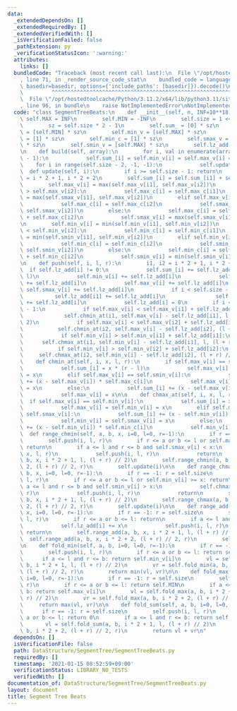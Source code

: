 ```yaml
---
data:
  _extendedDependsOn: []
  _extendedRequiredBy: []
  _extendedVerifiedWith: []
  _isVerificationFailed: false
  _pathExtension: py
  _verificationStatusIcon: ':warning:'
  attributes:
    links: []
  bundledCode: "Traceback (most recent call last):\n  File \"/opt/hostedtoolcache/Python/3.11.2/x64/lib/python3.11/site-packages/onlinejudge_verify/documentation/build.py\"\
    , line 71, in _render_source_code_stat\n    bundled_code = language.bundle(stat.path,\
    \ basedir=basedir, options={'include_paths': [basedir]}).decode()\n          \
    \         ^^^^^^^^^^^^^^^^^^^^^^^^^^^^^^^^^^^^^^^^^^^^^^^^^^^^^^^^^^^^^^^^^^^^^^^^^^^^^^^^^\n\
    \  File \"/opt/hostedtoolcache/Python/3.11.2/x64/lib/python3.11/site-packages/onlinejudge_verify/languages/python.py\"\
    , line 96, in bundle\n    raise NotImplementedError\nNotImplementedError\n"
  code: "class SegmentTreeBeats:\n    def __init__(self, n, INF=10**18):\n       \
    \ self.MAX = INF\n        self.MIN = -INF\n        self.size = 1 << (n - 1).bit_length()\n\
    \        sz = self.size * 2 - 1\n        self.sum_ = [0] * sz\n        self.max_v\
    \ = [self.MIN] * sz\n        self.min_v = [self.MAX] * sz\n        self.max_c\
    \ = [1] * sz\n        self.min_c = [1] * sz\n        self.smax_v = [self.MIN]\
    \ * sz\n        self.smin_v = [self.MAX] * sz\n        self.lz_add = [0] * sz\n\
    \n    def build(self, array):\n        for i, val in enumerate(array, self.size\
    \ - 1):\n            self.sum_[i] = self.min_v[i] = self.max_v[i] = val\n    \
    \    for i in range(self.size - 2, -1, -1):\n            self.update(i)\n\n  \
    \  def update(self, i):\n        if i >= self.size - 1: return\n        i1, i2\
    \ = i * 2 + 1, i * 2 + 2\n        self.sum_[i] = self.sum_[i1] + self.sum_[i2]\n\
    \        self.max_v[i] = max(self.max_v[i1], self.max_v[i2])\n        if self.max_v[i1]\
    \ > self.max_v[i2]:\n            self.max_c[i] = self.max_c[i1]\n            self.smax_v[i]\
    \ = max(self.smax_v[i1], self.max_v[i2])\n        elif self.max_v[i1] < self.max_v[i2]:\n\
    \            self.max_c[i] = self.max_c[i2]\n            self.smax_v[i] = max(self.max_v[i1],\
    \ self.smax_v[i2])\n        else:\n            self.max_c[i] = self.max_c[i1]\
    \ + self.max_c[i2]\n            self.smax_v[i] = max(self.smax_v[i1], self.smax_v[i2])\n\
    \n        self.min_v[i] = min(self.min_v[i1], self.min_v[i2])\n        if self.min_v[i1]\
    \ < self.min_v[i2]:\n            self.min_c[i] = self.min_c[i1]\n            self.smin_v[i]\
    \ = min(self.smin_v[i1], self.min_v[i2])\n        elif self.min_v[i1] > self.min_v[i2]:\n\
    \            self.min_c[i] = self.min_c[i2]\n            self.smin_v[i] = min(self.min_v[i1],\
    \ self.smin_v[i2])\n        else:\n            self.min_c[i] = self.min_c[i1]\
    \ + self.min_c[i2]\n            self.smin_v[i] = min(self.smin_v[i1], self.smin_v[i2])\n\
    \n    def push(self, i, l, r):\n        i1, i2 = i * 2 + 1, i * 2 + 2\n      \
    \  if self.lz_add[i] != 0:\n            self.sum_[i] += self.lz_add[i] * (r -\
    \ l)\n            self.min_v[i] += self.lz_add[i]\n            self.smin_v[i]\
    \ += self.lz_add[i]\n            self.max_v[i] += self.lz_add[i]\n           \
    \ self.smax_v[i] += self.lz_add[i]\n            if i < self.size - 1:\n      \
    \          self.lz_add[i1] += self.lz_add[i]\n                self.lz_add[i2]\
    \ += self.lz_add[i]\n            self.lz_add[i] = 0\n        if i < self.size\
    \ - 1:\n            if self.max_v[i] < self.max_v[i1] + self.lz_add[i1]:\n   \
    \             self.chmin_at(i1, self.max_v[i] - self.lz_add[i1], l, (l + r) //\
    \ 2)\n            if self.max_v[i] < self.max_v[i2] + self.lz_add[i2]:\n     \
    \           self.chmin_at(i2, self.max_v[i] - self.lz_add[i2], (l + r) // 2, r)\n\
    \            if self.min_v[i] > self.min_v[i1] + self.lz_add[i1]:\n          \
    \      self.chmax_at(i1, self.min_v[i] - self.lz_add[i1], l, (l + r) // 2)\n \
    \           if self.min_v[i] > self.min_v[i2] + self.lz_add[i2]:\n           \
    \     self.chmax_at(i2, self.min_v[i] - self.lz_add[i2], (l + r) // 2, r)\n\n\
    \    def chmin_at(self, i, x, l, r):\n        if self.max_v[i] == self.min_v[i]:\n\
    \            self.sum_[i] = x * (r - l)\n            self.max_v[i] = self.min_v[i]\
    \ = x\n        elif self.max_v[i] == self.smin_v[i]:\n            self.sum_[i]\
    \ += (x - self.max_v[i]) * self.max_c[i]\n            self.max_v[i] = self.smin_v[i]\
    \ = x\n        else:\n            self.sum_[i] += (x - self.max_v[i]) * self.max_c[i]\n\
    \            self.max_v[i] = x\n\n    def chmax_at(self, i, x, l, r):\n      \
    \  if self.max_v[i] == self.min_v[i]:\n            self.sum_[i] = x * (r - l)\n\
    \            self.max_v[i] = self.min_v[i] = x\n        elif self.min_v[i] ==\
    \ self.smax_v[i]:\n            self.sum_[i] += (x - self.min_v[i]) * self.min_c[i]\n\
    \            self.min_v[i] = self.smax_v[i] = x\n        else:\n            self.sum_[i]\
    \ += (x - self.min_v[i]) * self.min_c[i]\n            self.min_v[i] = x\n\n  \
    \  def range_chmin(self, a, b, x, i=0, l=0, r=-1):\n        if r == -1: r = self.size\n\
    \        self.push(i, l, r)\n        if r <= a or b <= l or self.max_v[i] <= x:\
    \ return\n        if a <= l and r <= b and self.smax_v[i] < x:\n            self.chmin_at(i,\
    \ x, l, r)\n            self.push(i, l, r)\n            return\n        self.range_chmin(a,\
    \ b, x, i * 2 + 1, l, (l + r) // 2)\n        self.range_chmin(a, b, x, i * 2 +\
    \ 2, (l + r) // 2, r)\n        self.update(i)\n\n    def range_chmax(self, a,\
    \ b, x, i=0, l=0, r=-1):\n        if r == -1: r = self.size\n        self.push(i,\
    \ l, r)\n        if r <= a or b <= l or self.min_v[i] >= x: return\n        if\
    \ a <= l and r <= b and self.smin_v[i] > x:\n            self.chmax_at(i, x, l,\
    \ r)\n            self.push(i, l, r)\n            return\n        self.range_chmax(a,\
    \ b, x, i * 2 + 1, l, (l + r) // 2)\n        self.range_chmax(a, b, x, i * 2 +\
    \ 2, (l + r) // 2, r)\n        self.update(i)\n\n    def range_add(self, a, b,\
    \ x, i=0, l=0, r=-1):\n        if r == -1: r = self.size\n        self.push(i,\
    \ l, r)\n        if r <= a or b <= l: return\n        if a <= l and r <= b:\n\
    \            self.lz_add[i] += x\n            self.push(i, l, r)\n           \
    \ return\n        self.range_add(a, b, x, i * 2 + 1, l, (l + r) // 2)\n      \
    \  self.range_add(a, b, x, i * 2 + 2, (l + r) // 2, r)\n        self.update(i)\n\
    \n    def fold_min(self, a, b, i=0, l=0, r=-1):\n        if r == -1: r = self.size\n\
    \        self.push(i, l, r)\n        if r <= a or b <= l: return self.MAX\n  \
    \      if a <= l and r <= b: return self.min_v[i]\n        vl = self.fold_min(a,\
    \ b, i * 2 + 1, l, (l + r) // 2)\n        vr = self.fold_min(a, b, i * 2 + 2,\
    \ (l + r) // 2, r)\n        return min(vl, vr)\n\n    def fold_max(self, a, b,\
    \ i=0, l=0, r=-1):\n        if r == -1: r = self.size\n        self.push(i, l,\
    \ r)\n        if r <= a or b <= l: return self.MIN\n        if a <= l and r <=\
    \ b: return self.max_v[i]\n        vl = self.fold_max(a, b, i * 2 + 1, l, (l +\
    \ r) // 2)\n        vr = self.fold_max(a, b, i * 2 + 2, (l + r) // 2, r)\n   \
    \     return max(vl, vr)\n\n    def fold_sum(self, a, b, i=0, l=0, r=-1):\n  \
    \      if r == -1: r = self.size\n        self.push(i, l, r)\n        if r <=\
    \ a or b <= l: return 0\n        if a <= l and r <= b: return self.sum_[i]\n \
    \       vl = self.fold_sum(a, b, i * 2 + 1, l, (l + r) // 2)\n        vr = self.fold_sum(a,\
    \ b, i * 2 + 2, (l + r) // 2, r)\n        return vl + vr\n"
  dependsOn: []
  isVerificationFile: false
  path: DataStructure/SegmentTree/SegmentTreeBeats.py
  requiredBy: []
  timestamp: '2021-01-15 08:52:59+09:00'
  verificationStatus: LIBRARY_NO_TESTS
  verifiedWith: []
documentation_of: DataStructure/SegmentTree/SegmentTreeBeats.py
layout: document
title: Segment Tree Beats
---
```

